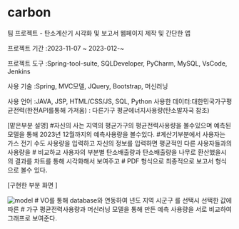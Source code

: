 # carbon
팀 프로젝트 - 탄소계산기 시각화 및 보고서 웹페이지 제작 및 간단한 앱

프로젝트 기간 :2023-11-07 ~ 2023-012-~

프로젝트 도구 :Spring-tool-suite, SQLDeveloper, PyCharm, MySQL, VsCode, Jenkins 

사용 기술 :Spring, MVC모델, JQuery, Bootstrap, 머신러닝

사용 언어 :JAVA, JSP, HTML/CSS/JS, SQL, Python
사용한 데이터:대한민국가구평균전력(한전API를통해 가져옴)
            : 다른가구 평균에너지사용량(탄소발자국 참조)

[맡은부분 설명] 
               #자신의 사는 지역의 평균가구의 평균전력사용량을 볼수있으며 예측된 모델을 통해 2023년 12월까지의 예측사용량을 볼수있다.
               #계산기부분에서 사용자는 가스 전기 수도 사용량을 입력하고 자신의 정보를 입력하면 평균적인 다른 사용자들과의 사용량을
              # 비교하교 사용자의 부분별 탄소배출량과 탄소배출량을 나무로 환산했을시의 결과를 차트를 통해 시각화해서 보여주고
              # PDF 형식으로 최종적으로 보고서 형식으로 볼수 있다.


[구현한 부분 화면 ]

![model](https://github.com/tjddndchl/carbon/assets/104568586/0b55c878-2244-4088-893c-0ba0a6ea1d82)
     # VO를 통해 database와 연동하여 년도 지역 시군구 를 선택시 선택한 값에 따른
     # 가구 평균전력사용량과 머신러닝 모델을 통해 만든 예측 사용량을 서로 비교하여 그래프로 보여준다.

